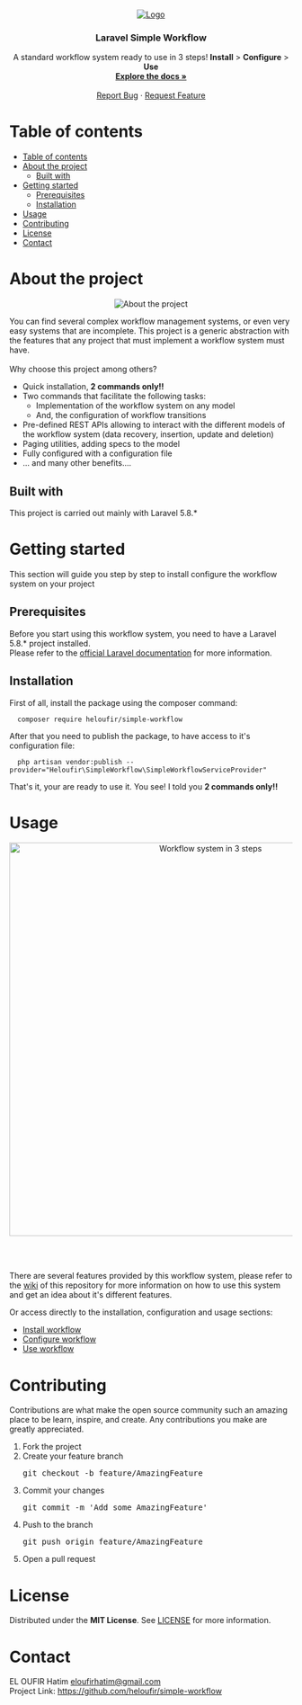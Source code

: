 <!-- PROJECT LOGO -->
<br />
<p align="center">
  <a href="https://github.com/heloufir/simple-workflow">
    <img src="https://drive.google.com/uc?id=1bmiIFxsdjCs5q6Qd-xDlO67dvB8MwvJV&export=download" alt="Logo">
    <!-- IMAGE LICENSE: https://www.kisspng.com/png-workflow-automation-business-process-organization-2395138/ -->
  </a>

  <h3 align="center">Laravel <b>Simple Workflow</b></h3>

  <p align="center">
    A standard workflow system ready to use in 3 steps! <b>Install</b> > <b>Configure</b> > <b>Use</b>
    <br />
    <a href="https://github.com/heloufir/simple-workflow/wiki"><strong>Explore the docs »</strong></a>
    <br />
    <br />
    <a href="https://github.com/heloufir/simple-workflow/issues">Report Bug</a>
    ·
    <a href="https://github.com/heloufir/simple-workflow/issues">Request Feature</a>
  </p>
</p>

<!-- TABLE OF CONTENTS -->
<h1 id="table-of-contents">Table of contents</h1>
<ul>
  <li><a href="#table-of-contents">Table of contents</a></li>
  <li>
    <a href="#about-the-project">About the project</a>
    <ul>
      <li><a href="#built-with">Built with</a></li>
    </ul>
  </li>
  <li>
    <a href="#getting-started">Getting started</a>
    <ul>
      <li><a href="#prerequisites">Prerequisites</a></li>
      <li><a href="#installation">Installation</a></li>
    </ul>
  </li>
  <li><a href="#usage">Usage</a></li>
  <li><a href="#contributing">Contributing</a></li>
  <li><a href="#license">License</a></li>
  <li><a href="#contact">Contact</a></li>
</ul>

<!-- ABOUT THE PROJECT -->
<h1 id="about-the-project">About the project</h1>
<p align="center">
  <img src="https://drive.google.com/uc?id=1MdpN0a4nSCC7f30NTkPGDXuSACK3suqX&export=download" alt="About the project">
</p>
<p align="left">
  You can find several complex workflow management systems, or even very easy systems that are incomplete. This project is a generic abstraction with the features that any project that must implement a workflow system must have.
  <br/>
  <br/>
  Why choose this project among others?
  <ul>
  <li>Quick installation, <b>2 commands only!!</b></li>
  <li>Two commands that facilitate the following tasks:
    <ul>
      <li>Implementation of the workflow system on any model</li>
      <li>And, the configuration of workflow transitions</li>
    </ul>
  </li>
  <li>Pre-defined REST APIs allowing to interact with the different models of the workflow system (data recovery, insertion, update and deletion)</li>
  <li>Paging utilities, adding specs to the model</li>
  <li>Fully configured with a configuration file</li>
  <li>... and many other benefits....</li>
  </ul>
</p>

<!-- BUILT WITH -->
<h2 id="built-with">Built with</h2>
<p align="left">This project is carried out mainly with Laravel 5.8.*</p>

<!-- GETTING STARTED -->
<h1 id="getting-started">Getting started</h1>
<p align="left">This section will guide you step by step to install configure the workflow system on your project</p>

<!-- PREREQUISITES -->
<h2 id="prerequisites">Prerequisites</h2>
<p align="left">
  Before you start using this workflow system, you need to have a Laravel 5.8.* project installed.
  <br/>
  Please refer to the <a href="https://laravel.com/docs/5.8">official Laravel documentation</a> for more information.
</p>

<!-- INSTALLATION -->
<h2 id="installation">Installation</h2>
<p align="left">First of all, install the package using the composer command:</p>

```
  composer require heloufir/simple-workflow
```

<p align="left">After that you need to publish the package, to have access to it's configuration file:</p>

```
  php artisan vendor:publish --provider="Heloufir\SimpleWorkflow\SimpleWorkflowServiceProvider"
```

<p align="left">That's it, your are ready to use it. You see! I told you <b>2 commands only!!</b></p>

<!-- USAGE -->
<h1 id="usage">Usage</h1>
<p align="center">
  <img src="https://drive.google.com/uc?id=1yD5PDEBWv9JgWtavs_yxdy7qA2pN1902&export=download" alt="Workflow system in 3 steps" width="700" />
</p>
<br/><br/>
<p align="left">
  There are several features provided by this workflow system, please refer to the <a href="https://github.com/heloufir/simple-workflow/wiki">wiki</a> of this repository for more information on how to use this system and get an idea about it's different features.
</p>

<p align="left">
  Or access directly to the installation, configuration and usage sections: 
  <ul>
    <li><a href="https://github.com/heloufir/simple-workflow/wiki/3.1.-Install-workflow">Install workflow</a></li>
    <li><a href="https://github.com/heloufir/simple-workflow/wiki/3.2.-Configure-workflow">Configure workflow</a></li>
    <li><a href="https://github.com/heloufir/simple-workflow/wiki/3.3.-Use-workflow">Use workflow</a></li>
  </ul>
</p>

<!-- CONTRIBUTING -->
<h1 id="contributing">Contributing</h1>
<p align="left">
  Contributions are what make the open source community such an amazing place to be learn, inspire, and create. Any contributions you make are greatly appreciated.
  <ol>
    <li>Fork the project</li>
    <li>
      Create your feature branch
      <pre>git checkout -b feature/AmazingFeature</pre>
    </li>
    <li>
      Commit your changes
      <pre>git commit -m 'Add some AmazingFeature'</pre>
    </li>
    <li>
      Push to the branch
      <pre>git push origin feature/AmazingFeature</pre>
    </li>
    <li>Open a pull request</li>
  </ol>
</p>

<!-- LICENSE -->
<h1 id="license">License</h1>
<p align="left">
  Distributed under the <b>MIT License</b>. See <a href="https://github.com/heloufir/simple-workflow/blob/master/LICENSE">LICENSE</a> for more information.
</p>

<!-- CONTACT -->
<h1 id="contact">Contact</h1>
<p align="left">
  EL OUFIR Hatim <a href="mailto:eloufirhatim@gmail.com">eloufirhatim@gmail.com</a>
  <br/>
  Project Link: <a href="https://github.com/heloufir/simple-workflow">https://github.com/heloufir/simple-workflow</a>
</p>
